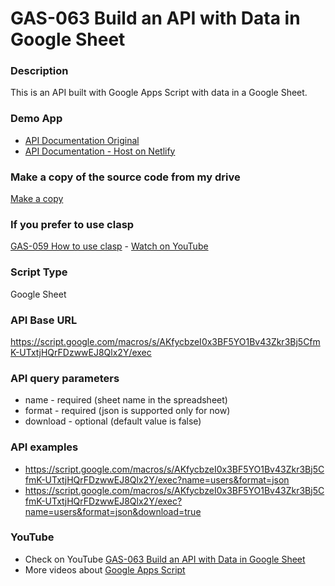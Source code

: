 # GAS-063 Build an API with Data in Google Sheet

### Description
This is an API built with Google Apps Script with data in a Google Sheet.

### Demo App
* [API Documentation Original](https://script.google.com/macros/s/AKfycbzeI0x3BF5YO1Bv43Zkr3Bj5CfmK-UTxtjHQrFDzwwEJ8Qlx2Y/exec)
* [API Documentation - Host on Netlify](https://api-gas.netlify.app/)

### Make a copy of the source code from my drive
[Make a copy](https://docs.google.com/spreadsheets/d/1OK3SBa6eZyJ5Rrd2oZr2HBmhsws8opivW2LnCqOXYtA/copy)

### If you prefer to use clasp
[GAS-059 How to use clasp](https://github.com/ashtonfei/google-apps-script-projects/tree/GAS-259) - [Watch on YouTube](https://youtu.be/V-oE2OyvTKM)

### Script Type
Google Sheet

### API Base URL
https://script.google.com/macros/s/AKfycbzeI0x3BF5YO1Bv43Zkr3Bj5CfmK-UTxtjHQrFDzwwEJ8Qlx2Y/exec

### API query parameters
* name - required (sheet name in the spreadsheet)
* format - required (json is supported only for now)
* download - optional (default value is false)

### API examples
* https://script.google.com/macros/s/AKfycbzeI0x3BF5YO1Bv43Zkr3Bj5CfmK-UTxtjHQrFDzwwEJ8Qlx2Y/exec?name=users&format=json
* https://script.google.com/macros/s/AKfycbzeI0x3BF5YO1Bv43Zkr3Bj5CfmK-UTxtjHQrFDzwwEJ8Qlx2Y/exec?name=users&format=json&download=true

### YouTube
* Check on YouTube [GAS-063 Build an API with Data in Google Sheet](https://youtu.be/6RwjYyfZDBs)
* More videos about [Google Apps Script](https://www.youtube.com/playlist?list=PLQhwjnEjYj8Bf_EZDrrcmkB9vcB9Sk3x0)

